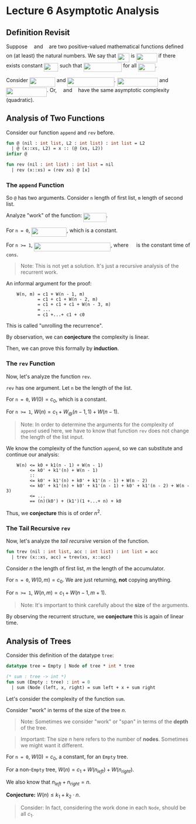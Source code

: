 # Lecture 6 Asymptotic Analysis

## Definition Revisit

Suppose <img src="https://rawgit.com/SAMFYB/FP-150-Notebook/master/svgs/190083ef7a1625fbc75f243cffb9c96d.svg?invert_in_darkmode" align=middle width=9.8175pt height=22.83138pt/> and <img src="https://rawgit.com/SAMFYB/FP-150-Notebook/master/svgs/3cf4fbd05970446973fc3d9fa3fe3c41.svg?invert_in_darkmode" align=middle width=8.43051pt height=14.15535pt/> are two positive-valued mathematical functions defined on (at least) the natural numbers. We say that <img src="https://rawgit.com/SAMFYB/FP-150-Notebook/master/svgs/3d425a215e8eeb2a056f553633aaae4a.svg?invert_in_darkmode" align=middle width=32.469855pt height=24.6576pt/> is <img src="https://rawgit.com/SAMFYB/FP-150-Notebook/master/svgs/5e264321b62240fe80d33a9a9e73f1ca.svg?invert_in_darkmode" align=middle width=56.86362pt height=24.6576pt/> if there exists constant <img src="https://rawgit.com/SAMFYB/FP-150-Notebook/master/svgs/a7fbe5b54077f34262525434e4dc1090.svg?invert_in_darkmode" align=middle width=39.077115pt height=22.64856pt/> such that <img src="https://rawgit.com/SAMFYB/FP-150-Notebook/master/svgs/30bc9e98106ed295eed7f2b91fc70f9e.svg?invert_in_darkmode" align=middle width=104.45589pt height=24.6576pt/> for all <img src="https://rawgit.com/SAMFYB/FP-150-Notebook/master/svgs/351d843943797c7cd25c7ce8abdcea2a.svg?invert_in_darkmode" align=middle width=46.784595pt height=22.46574pt/>.

Consider <img src="https://rawgit.com/SAMFYB/FP-150-Notebook/master/svgs/337a108f34c35f02fb3480e42674ca42.svg?invert_in_darkmode" align=middle width=70.80678pt height=26.76201pt/> and <img src="https://rawgit.com/SAMFYB/FP-150-Notebook/master/svgs/6de708801d3679602277074ec752159b.svg?invert_in_darkmode" align=middle width=128.510085pt height=26.76201pt/>. <img src="https://rawgit.com/SAMFYB/FP-150-Notebook/master/svgs/603fd07165a17c7ad477e730ecd866b4.svg?invert_in_darkmode" align=middle width=111.25092pt height=24.6576pt/> and <img src="https://rawgit.com/SAMFYB/FP-150-Notebook/master/svgs/aaff3c7903924cee364c08d7a4b5c947.svg?invert_in_darkmode" align=middle width=111.25092pt height=24.6576pt/>. Or, <img src="https://rawgit.com/SAMFYB/FP-150-Notebook/master/svgs/190083ef7a1625fbc75f243cffb9c96d.svg?invert_in_darkmode" align=middle width=9.8175pt height=22.83138pt/> and <img src="https://rawgit.com/SAMFYB/FP-150-Notebook/master/svgs/3cf4fbd05970446973fc3d9fa3fe3c41.svg?invert_in_darkmode" align=middle width=8.43051pt height=14.15535pt/> have the same asymptotic complexity (quadratic).

## Analysis of Two Functions

Consider our function `append` and `rev` before.

```SML
fun @ (nil : int list, L2 : int list) : int list = L2
  | @ (x::xs, L2) = x :: (@ (xs, L2))
infixr @

fun rev (nil : int list) : int list = nil
  | rev (x::xs) = (rev xs) @ [x]
```

### The `append` Function

So `@` has two arguments. Consider `n` length of first list, `m` length of second list.

Analyze "work" of the function: <img src="https://rawgit.com/SAMFYB/FP-150-Notebook/master/svgs/1a0256f96451d8b12fa5a64f0b254178.svg?invert_in_darkmode" align=middle width=62.199555pt height=24.6576pt/>.

For `n = 0`, <img src="https://rawgit.com/SAMFYB/FP-150-Notebook/master/svgs/4254a7fee1ae66eeb746ebc9a500df37.svg?invert_in_darkmode" align=middle width=96.13593pt height=24.6576pt/>, which is a constant.

For `n >= 1`, <img src="https://rawgit.com/SAMFYB/FP-150-Notebook/master/svgs/73153338382bc11f76e53b218fa67547.svg?invert_in_darkmode" align=middle width=209.206305pt height=24.6576pt/>, where <img src="https://rawgit.com/SAMFYB/FP-150-Notebook/master/svgs/988584bba6844388f07ea45b7132f61c.svg?invert_in_darkmode" align=middle width=13.666455pt height=14.15535pt/> is the constant time of `cons`.

> Note: This is not yet a solution. It's just a recursive analysis of the recurrent work.

An informal argument for the proof:

```
    W(n, m) = c1 + W(n - 1, m)
            = c1 + c1 + W(n - 2, m)
            = c1 + c1 + c1 + W(n - 3, m)
            = ...
            = c1 +...+ c1 + c0
```

This is called "unrolling the recurrence".

By observation, we can __conjecture__ the complexity is linear.

Then, we can prove this formally by __induction__.

### The `rev` Function

Now, let's analyze the function `rev`.

`rev` has one argument. Let `n` be the length of the list.

For `n = 0`, $W(0) = c_0$, which is a constant.

For `n >= 1`, $W(n) = c_1 + W_@(n-1,1) + W(n-1)$.

> Note: In order to determine the arguments for the complexity of `append` used here, we have to know that function `rev` does not change the length of the list input.

We know the complexity of the function `append`, so we can substitute and continue our analysis:

```
    W(n) <= k0 + k1(n - 1) + W(n - 1)
         <= k0' + k1'(n) + W(n - 1)
         ::
         <= k0' + k1'(n) + k0' + k1'(n - 1) + W(n - 2)
         <= k0' + k1'(n) + k0' + k1'(n - 1) + k0' + k1'(n - 2) + W(n - 3)
         <= ...
         == (n)(k0') + (k1')(1 +...+ n) + k0
```

Thus, we __conjecture__ this is of order $n^2$.

### The Tail Recursive `rev`

Now, let's analyze the *tail recursive* version of the function.

```SML
fun trev (nil : int list, acc : int list) : int list = acc
  | trev (x::xs, acc) = trev(xs, x::acc)
```

Consider $n$ the length of first list, $m$ the length of the accumulator.

For `n = 0`, $W(0, m) = c_0$. We are just returning, __not__ copying anything.

For `n >= 1`, $W(n, m) = c_1 + W(n-1, m+1)$.

> Note: It's important to think carefully about the __size__ of the arguments.

By observing the recurrent structure, we __conjecture__ this is again of linear time.

## Analysis of Trees

Consider this definition of the datatype `tree`:

```SML
datatype tree = Empty | Node of tree * int * tree

(* sum : tree -> int *)
fun sum (Empty : tree) : int = 0
  | sum (Node (left, x, right) = sum left + x + sum right
```

Let's consider the complexity of the function `sum`.

Consider "work" in terms of the size of the tree $n$.

> Note: Sometimes we consider "work" or "span" in terms of the __depth__ of the tree.

> Important: The size $n$ here refers to the number of __nodes__. Sometimes we might want it different.

For `n = 0`, $W(0) = c_0$, a constant, for an `Empty` tree.

For a non-`Empty` tree, $W(n) = c_1 + W(n_{left}) + W(n_{right})$.

We also know that $n_{left} + n_{right} = n$.

__Conjecture:__ $W(n)\leq k_1 + k_2\cdot n$.

> Consider: In fact, considering the work done in each `Node`, should be all $c_1$.

